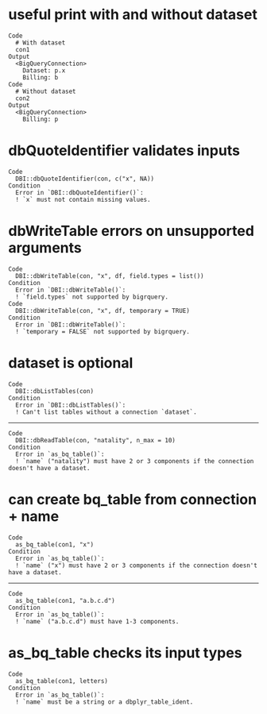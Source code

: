# useful print with and without dataset

    Code
      # With dataset
      con1
    Output
      <BigQueryConnection>
        Dataset: p.x
        Billing: b
    Code
      # Without dataset
      con2
    Output
      <BigQueryConnection>
        Billing: p

# dbQuoteIdentifier validates inputs

    Code
      DBI::dbQuoteIdentifier(con, c("x", NA))
    Condition
      Error in `DBI::dbQuoteIdentifier()`:
      ! `x` must not contain missing values.

# dbWriteTable errors on unsupported arguments

    Code
      DBI::dbWriteTable(con, "x", df, field.types = list())
    Condition
      Error in `DBI::dbWriteTable()`:
      ! `field.types` not supported by bigrquery.
    Code
      DBI::dbWriteTable(con, "x", df, temporary = TRUE)
    Condition
      Error in `DBI::dbWriteTable()`:
      ! `temporary = FALSE` not supported by bigrquery.

# dataset is optional

    Code
      DBI::dbListTables(con)
    Condition
      Error in `DBI::dbListTables()`:
      ! Can't list tables without a connection `dataset`.

---

    Code
      DBI::dbReadTable(con, "natality", n_max = 10)
    Condition
      Error in `as_bq_table()`:
      ! `name` ("natality") must have 2 or 3 components if the connection doesn't have a dataset.

# can create bq_table from connection + name

    Code
      as_bq_table(con1, "x")
    Condition
      Error in `as_bq_table()`:
      ! `name` ("x") must have 2 or 3 components if the connection doesn't have a dataset.

---

    Code
      as_bq_table(con1, "a.b.c.d")
    Condition
      Error in `as_bq_table()`:
      ! `name` ("a.b.c.d") must have 1-3 components.

# as_bq_table checks its input types

    Code
      as_bq_table(con1, letters)
    Condition
      Error in `as_bq_table()`:
      ! `name` must be a string or a dbplyr_table_ident.

